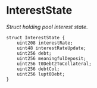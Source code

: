 # InterestState
*Struct holding pool interest state.*


```solidity
struct InterestState {
    uint208 interestRate;
    uint48 interestRateUpdate;
    uint256 debt;
    uint256 meaningfulDeposit;
    uint256 t0Debt2ToCollateral;
    uint256 debtCol;
    uint256 lupt0Debt;
}
```

